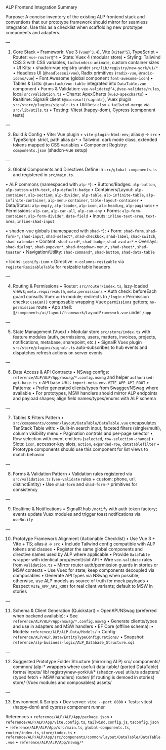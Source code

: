 ALP Frontend Integration Summary

Purpose: A concise inventory of the existing ALP frontend stack and conventions that our prototype framework should mirror for seamless integration. Use this as a checklist when scaffolding new prototype components and adapters.

—

1) Core Stack
• Framework: Vue 3 (`vue@^3.4`), Vite (`vite@^5`), TypeScript
• Router: `vue-router@^4`
• State: Vuex 4 (modular store)
• Styling: Tailwind CSS 3 with CSS variables, `tailwindcss-animate`, custom container sizes
• UI Kits:
  • shadcn-vue registry under `src/lib/registry/new-york/ui/*`
  • Headless UI (`@headlessui/vue`), Radix primitives (`radix-vue`, `@radix-icons/vue`)
  • Font Awesome (global component `font-awesome-icon`)
• Tables & Lists: `@tanstack/vue-table` integrated into `DataTable.vue` component
• Forms & Validation: `vee-validate@^4`, `@vee-validate/rules`, local `src/validation.ts`
• Charts: ApexCharts (`vue3-apexcharts`)
• Realtime: SignalR client (`@microsoft/signalr`), Vuex plugin `src/store/plugins/signalr.ts`
• Utilities: `clsx` + `tailwind-merge` via `src/lib/utils.ts`
• Testing: Vitest (happy-dom), Cypress (component tests)

—

2) Build & Config
• Vite: Vue plugin + `vite-plugin-html-env`; alias `@` → `src`
• TypeScript: strict, path alias `@/*`
• Tailwind: dark mode class, extended tokens mapped to CSS variables
• Component Registry: `components.json` (shadcn-vue setup)

—

3) Global Components and Directives
Define in `src/global-components.ts` and registered in `src/main.ts`.

• ALP commons (namespaced with `alp-*`):
  • Buttons/Badges: `alp-button`, `alp-button-with-text`, `alp-default-badge`
  • Containers/Layout: `alp-container`, `alp-section`, `alp-divider`, `alp-table`, `alp-infinite-table`, `alp-infinite-container`, `alp-menu-container`, `table-layout-container`
  • Data/Status: `alp-empty`, `alp-loader`, `alp-icon`, `alp-heading`, `alp-paginator`
  • Permissions: `alp-can`, `alp-can-all`, `alp-can-any`
  • Forms: `alp-form-container`, `alp-form-divider`, `date-field`
  • Inputs: `inline-text-area`, `text-area`, `inline-shad-input`

• shadcn-vue globals (namespaced with `shad-*`):
  • Form: `shad-form`, `shad-form-*`, `shad-input`, `shad-select*`, `shad-checkbox`, `shad-label`, `shad-switch`, `shad-calendar`
  • Content: `shad-card*`, `shad-badge`, `shad-avatar*`
  • Overlays: `shad-dialog*`, `shad-popover*`, `shad-dropdown-menu*`, `shad-sheet*`, `shad-toaster`
  • Navigation/Utility: `shad-command*`, `shad-button`, `shad-data-table`

• Icons: `iconify-icon`
• Directive: `v-columns-resizable` via `registerResizableTable` for resizable table headers

—

4) Routing & Permissions
• Router: `src/router/index.ts`, lazy-loaded views; `meta.requiresAuth`, `meta.permissions`
• Auth check: beforeEach guard consults Vuex `auth` module; redirects to `/login`
• Permission checks: `useCan()` composable wrapping Vuex `permissions` getters; `no-permission` route
• App shell: `@/components/ui/layout/framework/LayoutFramework.vue` under `/app`

—

5) State Management (Vuex)
• Modular store `src/store/index.ts` with feature modules (auth, permissions, users, matters, invoices, projects, notifications, metabase, sharepoint, etc.)
• SignalR Vuex plugin `src/store/plugins/signalr.ts` auto-subscribes to hub events and dispatches refresh actions on server events

—

 

6) Data Access & API Contracts
• NSwag configs: `reference/ALP/ALP/App/nswag/*.config.nswag` and helper `authorised-api-base.ts`
• API base URL: `import.meta.env.VITE_APP_API_ROOT`
• Patterns:
  • Prefer generated clients/types from Swagger/NSwag where available
  • For prototypes, MSW handlers should mirror ALP endpoints and payload shapes; align field names/types/enums with ALP schema

—

7) Tables & Filters Pattern
• `src/components/common/layout/DataTable/DataTable.vue` encapsulates TanStack Table with:
  • Built-in search input, faceted filters (single/multi), column visibility menu
  • Pagination controls and per-page selector
  • Row selection with event emitters (`selected`, `row-selection-change`)
  • Slots: `icon`, accessor-key slots, `action`, `expanded-row`, `datatablefilter`
• Prototype components should use this component for list views to match behavior

—

8) Forms & Validation Pattern
• Validation rules registered via `src/validation.ts` (`vee-validate` rules + custom: phone, url, distinctEntity)
• Use `shad-form` and `shad-form-*` primitives for consistency

—

9) Realtime & Notifications
• SignalR hub `/notify` with auth token factory; events update Vuex modules and trigger toast notifications via `useNotify`

—

10) Prototype Framework Alignment (Actionable Checklist)
• Use Vue 3 + Vite + TS; alias `@` → `src`
• Include Tailwind config compatible with ALP tokens and classes
• Register the same global components and directive names used by ALP where applicable
• Provide `DataTable` wrapper with identical prop/event/slot API
• Wire `vee-validate` rules from `validation.ts`
• Mirror router auth/permission guards in stories or MSW contexts
• Use Vuex for state; keep components decoupled via composables
• Generate API types via NSwag when possible; otherwise, use ALP models as source of truth for mock payloads
• Respect `VITE_APP_API_ROOT` for real client variants; default to MSW in stories

—

11) Schema & Client Generation (Quickstart)
• OpenAPI/NSwag (preferred when backend available):
  • See `reference/ALP/ALP/App/nswag/*.config.nswag`
  • Generate clients/types and use in adapters and MSW handlers
• EF Core (offline schema):
  • Models: `reference/ALP/ALP.Data/Models/`
  • Config: `reference/ALP/ALP.Data/EntityTypeConfigurations/`
  • Snapshot: `reference/alp-business-logic/ALP_Database_Structure.sql`

—

12) Suggested Prototype Folder Structure (mirroring ALP)
src/
  components/
    common/ (alp-* wrappers where useful)
    data-table/ (ported DataTable)
    forms/
    inputs/
  lib/
    registry/new-york/ui/* (shadcn-vue)
    utils.ts
  adapters/ (typed fetch + MSW handlers)
  router/ (if routing is demoed in stories)
  store/ (Vuex modules and composables)
  assets/

—

13) Environment & Scripts
• Dev server: `vite --port 8080`
• Tests: vitest (happy-dom) and cypress component runner

References
• `reference/ALP/ALP/App/package.json`
• `reference/ALP/ALP/App/vite.config.ts`, `tailwind.config.js`, `tsconfig.json`
• `reference/ALP/ALP/App/src/main.ts`, `global-components.ts`, `router/index.ts`, `store/index.ts`
• `reference/ALP/ALP/App/src/components/common/layout/DataTable/DataTable.vue`
• `reference/ALP/ALP/App/nswag/*`


